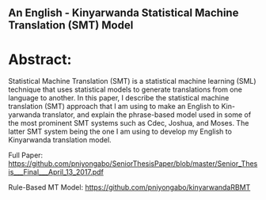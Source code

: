## An English - Kinyarwanda Statistical Machine Translation (SMT) Model

# Abstract:

Statistical Machine Translation (SMT) is a statistical machine learning (SML) technique that uses statistical models to generate translations from one language to another. In this paper, I describe the statistical machine translation (SMT) approach that I am using to make an English to Kin- yarwanda translator, and explain the phrase-based model used in some of the most prominent SMT systems such as Cdec, Joshua, and Moses. The latter SMT system being the one I am using to develop my English to Kinyarwanda translation model.

Full Paper: https://github.com/pniyongabo/SeniorThesisPaper/blob/master/Senior_Thesis___Final___April_13_2017.pdf

Rule-Based MT Model: https://github.com/pniyongabo/kinyarwandaRBMT
